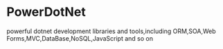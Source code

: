 # PowerDotNet
powerful dotnet development libraries and tools,including ORM,SOA,Web Forms,MVC,DataBase,NoSQL,JavaScript and so on
